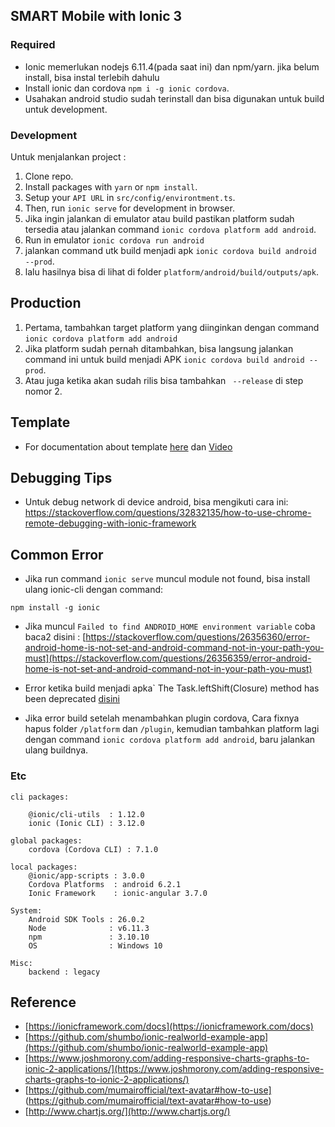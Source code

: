 ## SMART Mobile with Ionic 3

### Required
* Ionic memerlukan nodejs 6.11.4(pada saat ini) dan npm/yarn. jika belum install, bisa instal terlebih dahulu
* Install ionic dan cordova `npm i -g ionic cordova`.
* Usahakan android studio sudah terinstall dan bisa digunakan untuk build untuk development.

### Development
Untuk menjalankan project :

1. Clone repo.
2. Install packages with `yarn` or `npm install`.
3. Setup your `API URL` in `src/config/environtment.ts`.
4. Then, run `ionic serve` for development in browser.
5. Jika ingin jalankan di emulator atau build pastikan platform sudah tersedia atau jalankan command `ionic cordova platform add android`.
5. Run in emulator `ionic cordova run android`
6. jalankan command utk build menjadi apk `ionic cordova build android --prod`.
7. lalu hasilnya bisa di lihat di folder `platform/android/build/outputs/apk`.

## Production
1. Pertama, tambahkan target platform yang diinginkan dengan command `ionic cordova platform add android`
2. Jika platform sudah pernah ditambahkan, bisa langsung jalankan command ini untuk build menjadi APK `ionic cordova build android --prod`.
3. Atau juga ketika akan sudah rilis bisa tambahkan ` --release` di step nomor 2.

## Template
* For documentation about template [here](http://csform.com/documentation-for-ionic-3-ui-template-app-blue-light/#login-page) dan [Video](https://www.youtube.com/watch?v=FMR1BgGYbIE&list=PLQUKcFIakdPZ6cETZo3NRCvikLxZENH9G)

## Debugging Tips
* Untuk debug network di device android, bisa mengikuti cara ini:
https://stackoverflow.com/questions/32832135/how-to-use-chrome-remote-debugging-with-ionic-framework

## Common Error
* Jika run command `ionic serve` muncul module not found, bisa install ulang ionic-cli dengan command:
```
npm install -g ionic
```

* Jika muncul `Failed to find ANDROID_HOME environment variable` coba baca2 disini :
 [https://stackoverflow.com/questions/26356360/error-android-home-is-not-set-and-android-command-not-in-your-path-you-must](https://stackoverflow.com/questions/26356359/error-android-home-is-not-set-and-android-command-not-in-your-path-you-must)

* Error ketika build menjadi apka` The Task.leftShift(Closure) method has been deprecated  [disini](https://stackoverflow.com/questions/31310182/error-could-not-find-gradle-wrapper-within-android-sdk-might-need-to-update-yo/41177145#41177145)

* Jika error build setelah menambahkan plugin cordova, Cara fixnya hapus folder `/platform` dan `/plugin`, kemudian tambahkan platform lagi dengan command `ionic cordova platform add android`, baru jalankan ulang buildnya.

### Etc
```
cli packages:

    @ionic/cli-utils  : 1.12.0
    ionic (Ionic CLI) : 3.12.0

global packages:
    cordova (Cordova CLI) : 7.1.0

local packages:
    @ionic/app-scripts : 3.0.0
    Cordova Platforms  : android 6.2.1
    Ionic Framework    : ionic-angular 3.7.0

System:
    Android SDK Tools : 26.0.2
    Node              : v6.11.3
    npm               : 3.10.10
    OS                : Windows 10

Misc:
    backend : legacy
```

## Reference
* [https://ionicframework.com/docs](https://ionicframework.com/docs)
* [https://github.com/shumbo/ionic-realworld-example-app](https://github.com/shumbo/ionic-realworld-example-app)
* [https://www.joshmorony.com/adding-responsive-charts-graphs-to-ionic-2-applications/](https://www.joshmorony.com/adding-responsive-charts-graphs-to-ionic-2-applications/)
* [https://github.com/mumairofficial/text-avatar#how-to-use] (https://github.com/mumairofficial/text-avatar#how-to-use)
* [http://www.chartjs.org/](http://www.chartjs.org/)
